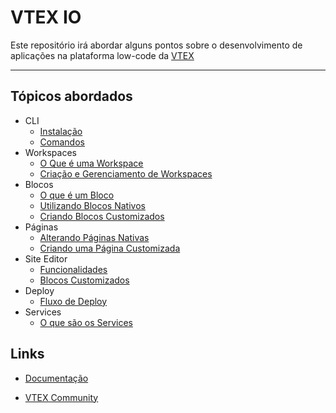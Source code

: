 # VTEX IO
 Este repositório irá abordar alguns pontos sobre o desenvolvimento de aplicações na plataforma low-code da [VTEX](https://vtex.com/)

---

## Tópicos abordados
* CLI
  * [Instalação](docs/pt/cli/01_instalacao.md)
  * [Comandos](docs/pt/cli/02_comandos.md)
* Workspaces
  * [O Que é uma Workspace](docs/pt/workspaces/01_oque_e_uma_workspace.md)
  * [Criação e Gerenciamento de Workspaces](docs/pt/workspaces/02_criando_e_gerenciando_workspaces.md)
* Blocos
  * [O que é um Bloco](#)
  * [Utilizando Blocos Nativos](#)
  * [Criando Blocos Customizados](#)
* Páginas
  * [Alterando Páginas Nativas](#)
  * [Criando uma Página Customizada](#)
* Site Editor
  * [Funcionalidades](#)
  * [Blocos Customizados](#)
* Deploy
  * [Fluxo de Deploy](#)
* Services
  * [O que são os Services](#)

## Links
*  [Documentação](https://developers.vtex.com/vtex-developer-docs/docs/welcome)
  
*  [VTEX Community](https://community.vtex.com/)